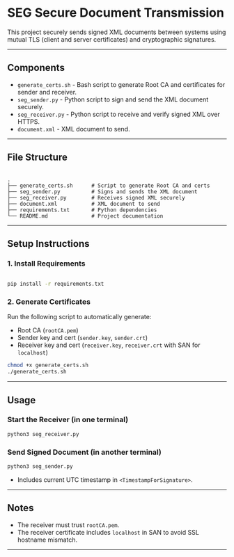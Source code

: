 # SEG Secure Document Transmission

This project securely sends signed XML documents between systems using mutual TLS (client and server certificates) and cryptographic signatures.

---

##  Components

- `generate_certs.sh` - Bash script to generate Root CA and certificates for sender and receiver.
- `seg_sender.py` - Python script to sign and send the XML document securely.
- `seg_receiver.py` - Python script to receive and verify signed XML over HTTPS.
- `document.xml` - XML document to send.

---

## File Structure

```

.
├── generate_certs.sh      # Script to generate Root CA and certs
├── seg_sender.py          # Signs and sends the XML document
├── seg_receiver.py        # Receives signed XML securely
├── document.xml           # XML document to send
├── requirements.txt       # Python dependencies
└── README.md              # Project documentation

````

---

## Setup Instructions

### 1.  Install Requirements

```bash

pip install -r requirements.txt
````

### 2.  Generate Certificates

Run the following script to automatically generate:

* Root CA (`rootCA.pem`)
* Sender key and cert (`sender.key`, `sender.crt`)
* Receiver key and cert (`receiver.key`, `receiver.crt` with SAN for `localhost`)

```bash
chmod +x generate_certs.sh
./generate_certs.sh
```

---

## Usage

### Start the Receiver (in one terminal)

```bash
python3 seg_receiver.py
```

### Send Signed Document (in another terminal)

```bash
python3 seg_sender.py
```
* Includes current UTC timestamp in `<TimestampForSignature>`.

---

## Notes

* The receiver must trust `rootCA.pem`.
* The receiver certificate includes `localhost` in SAN to avoid SSL hostname mismatch.

---
